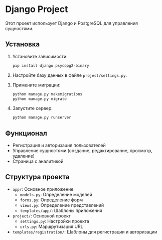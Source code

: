 # Django Project

Этот проект использует Django и PostgreSQL для управления сущностями. 

## Установка

1. Установите зависимости:
    ```bash
    pip install django psycopg2-binary
    ```

2. Настройте базу данных в файле `project/settings.py`.

3. Примените миграции:
    ```bash
    python manage.py makemigrations
    python manage.py migrate
    ```

4. Запустите сервер:
    ```bash
    python manage.py runserver
    ```

## Функционал

- Регистрация и авторизация пользователей
- Управление сущностями (создание, редактирование, просмотр, удаление)
- Страница с аналитикой

## Структура проекта

- `app/`: Основное приложение
  - `models.py`: Определение моделей
  - `forms.py`: Определение форм
  - `views.py`: Определение представлений
  - `templates/app/`: Шаблоны приложения
- `project/`: Основной проект
  - `settings.py`: Настройки проекта
  - `urls.py`: Маршрутизация URL
- `templates/registration/`: Шаблоны для регистрации и авторизации
